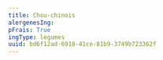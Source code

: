 ```yaml
---
title: Chou-chinois
alergenesIng:
pFrais: True
ingType: legumes
uuid: bd6f12ad-6910-41ce-81b9-3749b723362f
---
```

